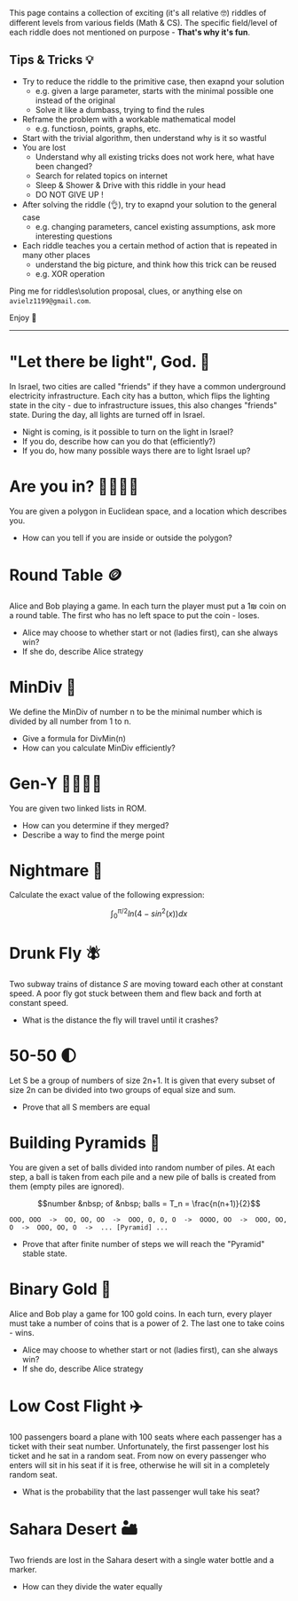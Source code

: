 This page contains a collection of exciting (it's all relative 🤓) riddles of different levels from various fields (Math & CS). 
The specific field/level of each riddle does not mentioned on purpose - **That's why it's fun**.

## Tips & Tricks 💡
- Try to reduce the riddle to the primitive case, then exapnd your solution
  - e.g. given a large parameter, starts with the minimal possible one instead of the original
  - Solve it like a dumbass, trying to find the rules
- Reframe the problem with a workable mathematical model
  - e.g. functiosn, points, graphs, etc.
- Start with the trivial algorithm, then understand why is it so wastful
- You are lost
  - Understand why all existing tricks does not work here, what have been changed?
  - Search for related topics on internet
  - Sleep & Shower & Drive with this riddle in your head
  - DO NOT GIVE UP !
- After solving the riddle (👌), try to exapnd your solution to the general case
  - e.g. changing parameters, cancel existing assumptions, ask more interesting questions
- Each riddle teaches you a certain method of action that is repeated in many other places
  - understand the big picture, and think how this trick can be reused
  - e.g. XOR operation

Ping me for riddles\solution proposal, clues, or anything else on `avielz1199@gmail.com`.

Enjoy 🎉

* * *



# "Let there be light", God. 🔦
In Israel, two cities are called "friends" if they have a common underground electricity infrastructure.
Each city has a button, which flips the lighting state in the city - due to infrastructure issues, this also changes "friends" state.
During the day, all lights are turned off in Israel.

- Night is coming, is it possible to turn on the light in Israel?
- If you do, describe how can you do that (efficiently?)
- If you do, how many possible ways there are to light Israel up?


# Are you in? 🫱🏾‍🫲🏾
You are given a polygon in Euclidean space, and a location which describes you.

- How can you tell if you are inside or outside the polygon?


# Round Table 🪙
Alice and Bob playing a game. In each turn the player must put a 1₪ coin on a round table. 
The first who has no left space to put the coin - loses.

- Alice may choose to whether start or not (ladies first), can she always win?
- If she do, describe Alice strategy


# MinDiv 🔢
We define the MinDiv of number n to be the minimal number which is divided by all number from 1 to n.

- Give a formula for DivMin(n)
- How can you calculate MinDiv efficiently?


# Gen-Y 👩🏽‍👦🏾
You are given two linked lists in ROM.

- How can you determine if they merged?
- Describe a way to find the merge point


# Nightmare 🌃
Calculate the exact value of the following expression:

$$\int_{0}^{\pi/2} ln(4-sin^2(x)) dx$$


# Drunk Fly 🪰
Two subway trains of distance $S$ are moving toward each other at constant speed. 
A poor fly got stuck between them and flew back and forth at constant speed.

- What is the distance the fly will travel until it crashes?


# 50-50 🌓
Let S be a group of numbers of size 2n+1.
It is given that every subset of size 2n can be divided into two groups of equal size and sum.

- Prove that all S members are equal


# Building Pyramids 📐
You are given a set of balls divided into random number of piles.
At each step, a ball is taken from each pile and a new pile of balls is created from them (empty piles are ignored).

$$number &nbsp; of &nbsp; balls = T_n = \frac{n(n+1)}{2}$$
```
OOO, OOO  ->  OO, OO, OO  ->  OOO, O, O, O  ->  OOOO, OO  ->  OOO, OO, O  ->  OOO, OO, O  ->  ... [Pyramid] ...
```

- Prove that after finite number of steps we will reach the "Pyramid" stable state.


# Binary Gold 🥇
Alice and Bob play a game for 100 gold coins.
In each turn, every player must take a number of coins that is a power of 2.
The last one to take coins - wins.

- Alice may choose to whether start or not (ladies first), can she always win?
- If she do, describe Alice strategy


# Low Cost Flight ✈️
100 passengers board a plane with 100 seats where each passenger has a ticket with their seat number. 
Unfortunately, the first passenger lost his ticket and he sat in a random seat. 
From now on every passenger who enters will sit in his seat if it is free, otherwise he will sit in a completely random seat.

- What is the probability that the last passenger wull take his seat?


# Sahara Desert 🏜️
Two friends are lost in the Sahara desert with a single water bottle and a marker.

- How can they divide the water equally
